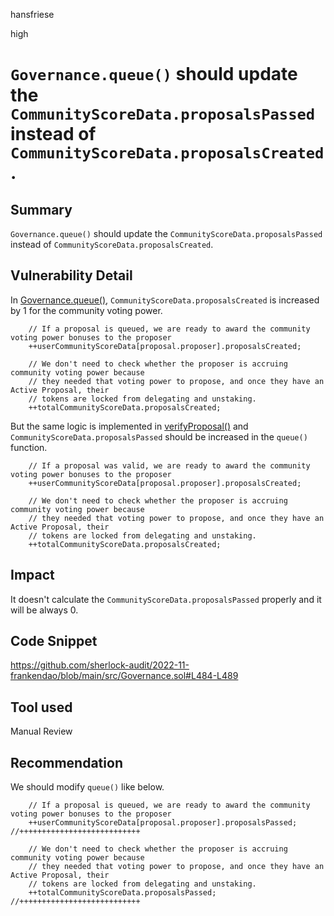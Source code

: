 hansfriese

high

# `Governance.queue()` should update the `CommunityScoreData.proposalsPassed` instead of `CommunityScoreData.proposalsCreated`.

## Summary
`Governance.queue()` should update the `CommunityScoreData.proposalsPassed` instead of `CommunityScoreData.proposalsCreated`.

## Vulnerability Detail
In [Governance.queue()](https://github.com/sherlock-audit/2022-11-frankendao/blob/main/src/Governance.sol#L484-L489), `CommunityScoreData.proposalsCreated` is increased by 1 for the community voting power.

```solidity
    // If a proposal is queued, we are ready to award the community voting power bonuses to the proposer
    ++userCommunityScoreData[proposal.proposer].proposalsCreated;
    
    // We don't need to check whether the proposer is accruing community voting power because
    // they needed that voting power to propose, and once they have an Active Proposal, their
    // tokens are locked from delegating and unstaking.
    ++totalCommunityScoreData.proposalsCreated;
```

But the same logic is implemented in [verifyProposal()](https://github.com/sherlock-audit/2022-11-frankendao/blob/main/src/Governance.sol#L452-L458) and `CommunityScoreData.proposalsPassed` should be increased in the `queue()` function.

```solidity
    // If a proposal was valid, we are ready to award the community voting power bonuses to the proposer
    ++userCommunityScoreData[proposal.proposer].proposalsCreated;
    
    // We don't need to check whether the proposer is accruing community voting power because
    // they needed that voting power to propose, and once they have an Active Proposal, their
    // tokens are locked from delegating and unstaking.
    ++totalCommunityScoreData.proposalsCreated;
```

## Impact
It doesn't calculate the `CommunityScoreData.proposalsPassed` properly and it will be always 0.

## Code Snippet
https://github.com/sherlock-audit/2022-11-frankendao/blob/main/src/Governance.sol#L484-L489

## Tool used
Manual Review

## Recommendation
We should modify `queue()` like below.

```solidity
    // If a proposal is queued, we are ready to award the community voting power bonuses to the proposer
    ++userCommunityScoreData[proposal.proposer].proposalsPassed; //+++++++++++++++++++++++++++
    
    // We don't need to check whether the proposer is accruing community voting power because
    // they needed that voting power to propose, and once they have an Active Proposal, their
    // tokens are locked from delegating and unstaking.
    ++totalCommunityScoreData.proposalsPassed; //+++++++++++++++++++++++++++
```